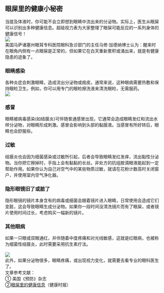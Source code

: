 ## 眼屎里的健康小秘密  
当提及体液时，你可能不会立即想到眼睛中流出来的分泌物。实际上，医生从眼屎可以识别出多种健康信息。超级视力表为大家整理了眼屎可能反应的一系列身体的健康信号！  
![](http://cdncms.v-keep.cn/wp-content/uploads/2019/09/timg-21.jpg)  
美国马萨诸塞州眼耳专科医院眼科急诊部门的主任马修·加德纳博士认为：醒来时在眼角内侧有一点眼屎是正常的，但如果它在白天重新累积或涌出来，就是有健康隐患的迹象了。  
### 眼睛感染   
各种炎症会刺激眼睛，造成流出分泌物或痂皮。通常来说，这种眼病需要热敷和保持眼睑卫生。例如，你可以用专门的眼睑擦洗液来清洗眼睑，无需服药。  
![](http://cdncms.v-keep.cn/wp-content/uploads/2019/09/timg-22.jpg)  
### 感冒  
眼睛被病毒感染(如结膜炎)可伴随普通感冒出现，它通常会造成眼睛发红和流出水样分泌物，对眼睛形成刺激。感冒会影响到头部的黏膜液。当感冒有所好转后，眼睛也会舒服些。  
### 过敏  
结膜炎也会因为细菌感染或过敏所引起，后者会导致眼睛发红发痒，流出黏性分泌物。当你把它擦掉时，手指上会有黏黏的长丝。非处方的抗组胺滴眼液能起到一定帮助作用。如果你认为自己对空气中的某些物质过敏，就请在花粉计数高时关闭窗户，并使用室内空气净化器。<br>  
### 隐形眼镜旧了或脏了  
隐形眼镜的镜片本身含有的病毒或细菌会跟着镜片进入眼睛，日常使用会造成它们变脏，这会导致眼睛生成分泌物。如果你一段时间没清洗镜片而有了眼屎，或者镜片使用时间过长，考虑购买一幅新的镜片。<br>  
### 其他眼病  
如果一只眼或双眼通红，并伴随着中度疼痛和对光线敏感，这就是红眼病，也被称为细菌性结膜炎，此时需要采用抗生素疗法。<br>  
![](http://cdncms.v-keep.cn/wp-content/uploads/2019/09/timg-23.jpg)  
此外，如果分泌物很多，眼睛疼痛，或出现视力变化，就需要去看专业的眼科医生了。   
文章参考文献：<br>① 美国《预防》杂志 <br>②<a href="http://www.jksb.com.cn/html/2016/newspaper_1216/111663.html">眼屎里的健康信息</a>（健康时报）  
